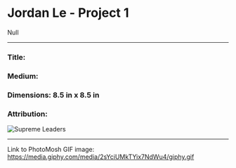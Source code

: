 # Jordan Le - Project 1

Null

---

### Title:

### Medium:

### Dimensions: 8.5 in x 8.5 in

### Attribution:

![Supreme Leaders](file:///C:/Users/jorda/Desktop/Art74(Fall%202018)/Photoshop%20Work/Jordan_Le_Collage_Final.png)

---

Link to PhotoMosh GIF image: https://media.giphy.com/media/2sYciUMkTYix7NdWu4/giphy.gif

